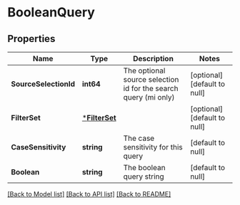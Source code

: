 # BooleanQuery

## Properties
Name | Type | Description | Notes
------------ | ------------- | ------------- | -------------
**SourceSelectionId** | **int64** | The optional source selection id for the search query (mi only) | [optional] [default to null]
**FilterSet** | [***FilterSet**](FilterSet.md) |  | [optional] [default to null]
**CaseSensitivity** | **string** | The case sensitivity for this query | [default to null]
**Boolean** | **string** | The boolean query string | [default to null]

[[Back to Model list]](../README.md#documentation-for-models) [[Back to API list]](../README.md#documentation-for-api-endpoints) [[Back to README]](../README.md)


